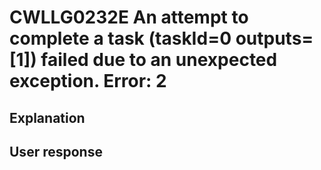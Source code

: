 # CWLLG0232E An attempt to complete a task (taskId=0  outputs=[1]) failed due to an unexpected exception.  Error: 2

## Explanation

## User response